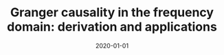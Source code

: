 ---
title: "Granger causality in the frequency domain: derivation and applications"
collection: publications
permalink: /publication/2020-01-01-Granger-causality-in-the-frequency-domain-derivation-and-applications
date: 2020-01-01
venue: 'Rev. Bras. Ensino Fis.'
paperurl: 'https://dx.doi.org/10.1590/1806-9126-rbef-2020-0007'
citation: ' Vinicius Lima,  Fernanda Dellajustina,  Renan Shimoura,  <u>Mauricio Girardi-Schappo</u>,  Nilton Kamiji,  Rodrigo Pena,  Antonio Roque, &quot;Granger causality in the frequency domain: derivation and applications.&quot; Rev. Bras. Ensino Fis., 2020.'
pubtype:  paper
---